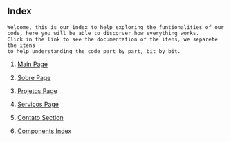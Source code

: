 ## Index

```
Welcome, this is our index to help exploring the funtionalities of our
code, here you will be able to discorver how everything works.
Click in the link to see the documentation of the itens, we separete the itens
to help understanding the code part by part, bit by bit.
```


1. [Main Page](./MainPage.md)

2. [Sobre Page](./SobrePage.md)

3. [Projetos Page](./ProjetosPage.md)

4. [Serviços Page](./ServicosPage.md)

5. [Contato Section](./ContatoSection.md)

6. [Components Index](./ComponentsIndex.md)